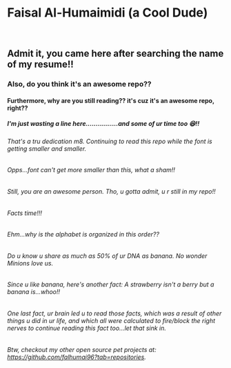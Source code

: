 # Faisal Al-Humaimidi (a Cool Dude)
<br>

## Admit it, you came here after searching the name of my resume!!

### Also, do you think it's an awesome repo??

#### Furthermore, why are you still reading?? it's cuz it's an awesome repo, right??

##### I'm just wasting a line here................and some of ur time too :laughing:!!

###### That's a tru dedication m8. Continuing to read this repo while the font is getting smaller and smaller.

###### Opps...font can't get more smaller than this, what a sham!!

###### Still, you are an awesome person. Tho, u gotta admit, u r still in my repo!!

###### Facts time!!!

###### Ehm...why is the alphabet is organized in this order??

###### Do u know u share as much as 50% of ur DNA as banana. No wonder Minions love us.

###### Since u like banana, here's another fact: A strawberry isn't a berry but a banana is...whoo!!

###### One last fact, ur brain led u to read those facts, which was a result of other things u did in ur life, and which all were calculated to fire/block the right nerves to continue reading this fact too...let that sink in.

###### Btw, checkout my other open source pet projects at: https://github.com/falhumai96?tab=repositories.
